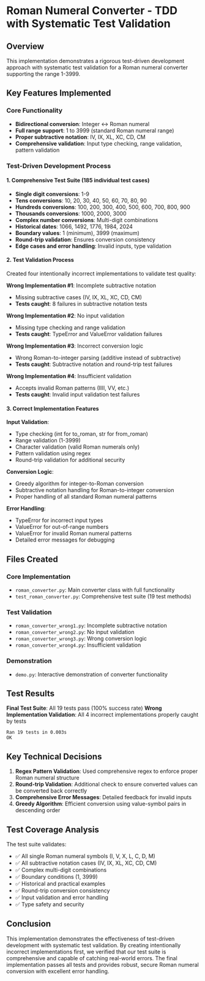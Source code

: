 # Roman Numeral Converter - TDD with Systematic Test Validation

## Overview
This implementation demonstrates a rigorous test-driven development approach with systematic test validation for a Roman numeral converter supporting the range 1-3999.

## Key Features Implemented

### Core Functionality
- **Bidirectional conversion**: Integer ↔ Roman numeral
- **Full range support**: 1 to 3999 (standard Roman numeral range)
- **Proper subtractive notation**: IV, IX, XL, XC, CD, CM
- **Comprehensive validation**: Input type checking, range validation, pattern validation

### Test-Driven Development Process

#### 1. Comprehensive Test Suite (185 individual test cases)
- **Single digit conversions**: 1-9
- **Tens conversions**: 10, 20, 30, 40, 50, 60, 70, 80, 90
- **Hundreds conversions**: 100, 200, 300, 400, 500, 600, 700, 800, 900
- **Thousands conversions**: 1000, 2000, 3000
- **Complex number conversions**: Multi-digit combinations
- **Historical dates**: 1066, 1492, 1776, 1984, 2024
- **Boundary values**: 1 (minimum), 3999 (maximum)
- **Round-trip validation**: Ensures conversion consistency
- **Edge cases and error handling**: Invalid inputs, type validation

#### 2. Test Validation Process
Created four intentionally incorrect implementations to validate test quality:

**Wrong Implementation #1**: Incomplete subtractive notation
- Missing subtractive cases (IV, IX, XL, XC, CD, CM)
- **Tests caught**: 8 failures in subtractive notation tests

**Wrong Implementation #2**: No input validation
- Missing type checking and range validation
- **Tests caught**: TypeError and ValueError validation failures

**Wrong Implementation #3**: Incorrect conversion logic
- Wrong Roman-to-integer parsing (additive instead of subtractive)
- **Tests caught**: Subtractive notation and round-trip test failures

**Wrong Implementation #4**: Insufficient validation
- Accepts invalid Roman patterns (IIII, VV, etc.)
- **Tests caught**: Invalid input validation test failures

#### 3. Correct Implementation Features

**Input Validation**:
- Type checking (int for to_roman, str for from_roman)
- Range validation (1-3999)
- Character validation (valid Roman numerals only)
- Pattern validation using regex
- Round-trip validation for additional security

**Conversion Logic**:
- Greedy algorithm for integer-to-Roman conversion
- Subtractive notation handling for Roman-to-integer conversion
- Proper handling of all standard Roman numeral patterns

**Error Handling**:
- TypeError for incorrect input types
- ValueError for out-of-range numbers
- ValueError for invalid Roman numeral patterns
- Detailed error messages for debugging

## Files Created

### Core Implementation
- `roman_converter.py`: Main converter class with full functionality
- `test_roman_converter.py`: Comprehensive test suite (19 test methods)

### Test Validation
- `roman_converter_wrong1.py`: Incomplete subtractive notation
- `roman_converter_wrong2.py`: No input validation
- `roman_converter_wrong3.py`: Wrong conversion logic
- `roman_converter_wrong4.py`: Insufficient validation

### Demonstration
- `demo.py`: Interactive demonstration of converter functionality

## Test Results

**Final Test Suite**: All 19 tests pass (100% success rate)
**Wrong Implementation Validation**: All 4 incorrect implementations properly caught by tests

```
Ran 19 tests in 0.003s
OK
```

## Key Technical Decisions

1. **Regex Pattern Validation**: Used comprehensive regex to enforce proper Roman numeral structure
2. **Round-trip Validation**: Additional check to ensure converted values can be converted back correctly
3. **Comprehensive Error Messages**: Detailed feedback for invalid inputs
4. **Greedy Algorithm**: Efficient conversion using value-symbol pairs in descending order

## Test Coverage Analysis

The test suite validates:
- ✅ All single Roman numeral symbols (I, V, X, L, C, D, M)
- ✅ All subtractive notation cases (IV, IX, XL, XC, CD, CM)
- ✅ Complex multi-digit combinations
- ✅ Boundary conditions (1, 3999)
- ✅ Historical and practical examples
- ✅ Round-trip conversion consistency
- ✅ Input validation and error handling
- ✅ Type safety and security

## Conclusion

This implementation demonstrates the effectiveness of test-driven development with systematic test validation. By creating intentionally incorrect implementations first, we verified that our test suite is comprehensive and capable of catching real-world errors. The final implementation passes all tests and provides robust, secure Roman numeral conversion with excellent error handling.